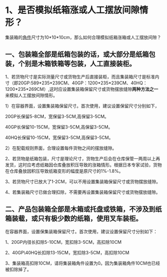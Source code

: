 # 1、是否模拟纸箱涨或人工摆放间隙情形？

集装箱的[角件](https://doc.zhuangxiang.com/gong-neng-jie-shao/zhuang-zai-fang-an-she-ji-jie-mian/rong-qi/rong-qi-shu-xing/jiao-jian.html)尺寸为10\*10\*10cm，那么如何合理模拟纸箱涨箱或人工摆放间隙？

## 一、包装箱全部是纸箱包装的话，或大部分是纸箱包装，个别是木箱铁箱等包装，人工直接装柜。   

1、若货物尺寸是实际测量尺寸或货物生产后直接装柜，而且集装箱尺寸是标准内寸（即20GP:589\*235\*239CM、40GP：1200\*235\*239CM、40HQ：1200\*235\*269CM）,这时应设置集装箱保留尺寸或货物摆放缝隙**两种方法之一**来模拟人工摆放间隙情形。

1）在容器界面，设置集装箱保留尺寸。首次使用，建议设置保留尺寸分别如下，

20GP长保留5-8CM，宽保留3-5CM,高保留3-5CM。

40GP长保留10-15CM，宽保留3-5CM,高保留3-5CM。

40HQ长保留10-15CM，宽保留3-5CM,高保留3-5CM。

2）在配载规则界面，合理设置每件货物之间的摆放缝隙。

2、若货物是纸箱包装，尺寸是理论尺寸，货物生产后会在仓库保管一两周以上再发货，这时应考虑纸箱因仓库叠放积压导致的涨箱情形。根据日本专家试验，货物在仓库叠放因积压导致纸箱变形的幅度是原尺寸的1%-1.8%。

3、若货物尺寸已放大了1-2CM，可以不用设置集装箱保留尺寸或货物摆放缝隙。

4、若集装箱尺寸已做合理扣除，不需要再设置集装箱保留尺寸或货物摆放缝隙。

## 二、产品包装箱全部是木箱或托盘或铁箱，不涉及到纸箱装载，或只有极少数的纸箱，使用叉车装柜。

在容器界面，设置保集装箱保留尺寸。首次使用，建议设置保留尺寸分别如下：

1、20GP内径长扣除5-10CM，宽扣除3-5CM，高扣除10CM

2、40GP\40HQ长扣除13-15CM，宽扣除3-5CM，高扣除10CM

3、集装箱高扣除10CM，请将集装箱角件设置为0。因为集装箱角件10CM也已经被扣除掉了。

